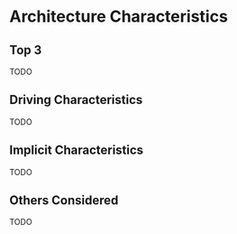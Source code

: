 # Architecture Characteristics

## Top 3

TODO

## Driving Characteristics

TODO

## Implicit Characteristics

TODO

## Others Considered

TODO
